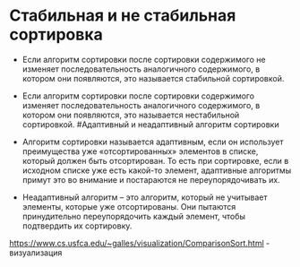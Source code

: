 # Стабильная и не стабильная сортировка
* Если алгоритм сортировки после сортировки содержимого не изменяет последовательность аналогичного содержимого,
в котором они появляются, это называется стабильной сортировкой.
* Если алгоритм сортировки после сортировки содержимого изменяет последовательность аналогичного содержимого,
в котором они появляются, это называется нестабильной сортировкой.
#Адаптивный и неадаптивный алгоритм сортировки
* Алгоритм сортировки называется адаптивным, если он использует преимущества уже «отсортированных» элементов в списке, 
который должен быть отсортирован. То есть при сортировке, если в исходном списке уже есть какой-то элемент, адаптивные алгоритмы примут это во внимание и постараются не переупорядочивать их.

* Неадаптивный алгоритм – это алгоритм, который не учитывает элементы, которые уже отсортированы. 
Они пытаются принудительно переупорядочить каждый элемент, чтобы подтвердить их сортировку.

https://www.cs.usfca.edu/~galles/visualization/ComparisonSort.html - визуализация

